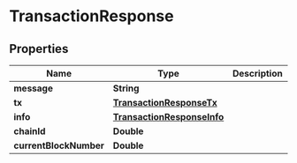 

# TransactionResponse


## Properties

| Name | Type | Description | Notes |
|------------ | ------------- | ------------- | -------------|
|**message** | **String** |  |  |
|**tx** | [**TransactionResponseTx**](TransactionResponseTx.md) |  |  |
|**info** | [**TransactionResponseInfo**](TransactionResponseInfo.md) |  |  |
|**chainId** | **Double** |  |  |
|**currentBlockNumber** | **Double** |  |  |



